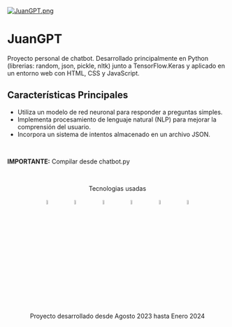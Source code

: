 [![JuanGPT.png](https://i.postimg.cc/kG4dgmBZ/JuanGPT.png)](https://postimg.cc/xJWZ6BGy)

# JuanGPT
Proyecto personal de chatbot. Desarrollado principalmente en Python (librerias: random, json, pickle, nltk) junto a TensorFlow.Keras y aplicado en un entorno web con HTML, CSS y JavaScript.

## Características Principales

- Utiliza un modelo de red neuronal para responder a preguntas simples.
- Implementa procesamiento de lenguaje natural (NLP) para mejorar la comprensión del usuario.
- Incorpora un sistema de intentos almacenado en un archivo JSON.

<br>

**IMPORTANTE:** Compilar desde chatbot.py

<br>
<p align="center">Tecnologias usadas</p>
<p align="center">
    <img src=https://i.postimg.cc/xTBZYSGk/python.png style="width: 5%; height: auto" title="Python"/> &nbsp;&nbsp;&nbsp;&nbsp;&nbsp;&nbsp;&nbsp;&nbsp;
    <img src=https://i.postimg.cc/nr3NJjFB/2333390-html-html5-internet-website-85590.png style="width: 5%; height: auto" title="HTML"/> &nbsp;&nbsp;&nbsp;&nbsp;&nbsp;&nbsp;&nbsp;&nbsp;
    <img src=https://i.postimg.cc/KYYN6qKq/css3-02-icon-icons-com-50917.png style="width: 5%; height: auto" title="CSS"/> &nbsp;&nbsp;&nbsp;&nbsp;&nbsp;&nbsp;&nbsp;&nbsp;
    <img src=https://i.postimg.cc/j50DHCrH/javascript-icon-153511.png style="width: 5%; height: auto" title="JavaScript"/> &nbsp;&nbsp;&nbsp;&nbsp;&nbsp;&nbsp;&nbsp;&nbsp;
    <img src=https://i.postimg.cc/bJ4KptfG/tensorflow-icon-457x512-ed0vxhuq.png style="width: 5%; height: auto" title="TensorFlow"/> &nbsp;&nbsp;&nbsp;&nbsp;&nbsp;&nbsp;&nbsp;&nbsp;
    <img src=https://i.postimg.cc/nhQ9L8mC/json-logo-icon-145143.png style="width: 5%; height: auto" title="JSON"/>
</p>
<br><br>
<p align="center">Proyecto desarrollado desde Agosto 2023 hasta Enero 2024</p>
